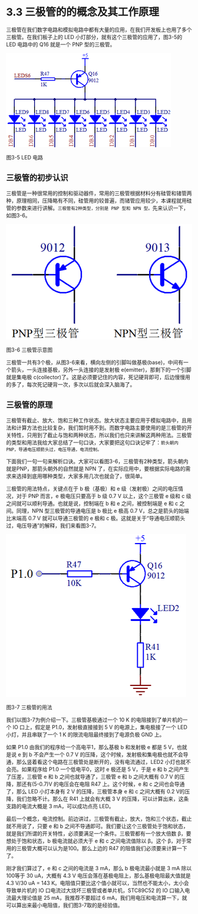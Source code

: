 # 3.3 三极管的的概念及其工作原理

三极管在我们数字电路和模拟电路中都有大量的应用，在我们开发板上也用了多个三极管。在我们板子上的 LED 小灯部分，就有这个三极管的应用了，图3-5的 LED 电路中的 Q16 就是一个 PNP 型的三极管。

![](images/29.png)

图3-5 LED 电路

## 三极管的初步认识

三极管是一种很常用的控制和驱动器件，常用的三极管根据材料分有硅管和锗管两种，原理相同，压降略有不同，硅管用的较普遍，而锗管应用较少，本课程就用硅管的参数来进行讲解。`三极管有2种类型，分别是 PNP 型和 NPN 型。`先来认识一下，如图3-6。

![](images/30.png)

图3-6 三极管示意图

三极管一共有3个极，从图3-6来看，横向左侧的引脚叫做基极(base)，中间有一个箭头，一头连接基极，另外一头连接的是发射极 e(emitter)，那剩下的一个引脚就是集电极 c(collector)了。这是必须要记住的内容，死记硬背即可，后边慢慢用的多了，每次死记硬背一次，多次以后就会深入脑海了。
## 三极管的原理

三极管有截止、放大、饱和三种工作状态。放大状态主要应用于模拟电路中，且用法和计算方法也比较复杂，我们暂时用不到。而数字电路主要使用的是三极管的开关特性，只用到了截止与饱和两种状态，所以我们也只来讲解这两种用法。三极管的类型和用法我给大家总结了一句口诀，大家要把这句口诀记牢了：`箭头朝内 PNP，导通电压顺箭头过，电压导通，电流控制。`

下面我们一句一句来解析口诀。大家可以看图3-6，三极管有2种类型，箭头朝内就是PNP，那箭头朝外的自然就是 NPN 了，在实际应用中，要根据实际电路的需求来选择到底用哪种类型，大家多用几次也就会了，很简单。

三极管的用法特点，关键点在于 b 极（基极）和 e 级（发射极）之间的电压情况，对于 PNP 而言，e 极电压只要高于 b 级 0.7 V 以上，这个三极管 e 级和 c 级之间就可以顺利导通。也就是说，控制端在 b 和 e 之间，被控制端是 e 和 c 之间。同理，NPN 型三极管的导通电压是 b 极比 e 极高 0.7 V，总之是箭头的始端比末端高 0.7 V 就可以导通三极管的 e 极和 c 极。这就是关于“导通电压顺箭头过，电压导通”的解释，我们来看图3-7。

![](images/31.png)

图3-7 三极管的用法

我们以图3-7为例介绍一下。三极管基极通过一个 10 K 的电阻接到了单片机的一个 IO 口上，假定是 P1.0，发射极直接接到 5 V 的电源上，集电极接了一个 LED 小灯，并且串联了一个 1 K 的限流电阻最终接到了电源负极 GND 上。

如果 P1.0 由我们的程序给一个高电平1，那么基极 b 和发射极 e 都是 5 V，也就是说 e 到 b 不会产生一个 0.7 V 的压降，这个时候，发射极和集电极也就不会导通，那么竖着看这个电路在三极管处是断开的，没有电流通过，LED2 小灯也就不会亮。如果程序给 P1.0 一个低电平0，这时 e 极还是 5 V，于是 e 和 b 之间产生了压差，三极管 e 和 b 之间也就导通了，三极管 e 和 b 之间大概有 0.7 V 的压降，那还有(5-0.7)V 的电压会在电阻 R47 上。这个时候，e 和 c 之间也会导通了，那么 LED 小灯本身有 2 V 的压降，三极管本身 e 和 c 之间大概有 0.2 V的压降，我们忽略不计。那么在 R41 上就会有大概 3 V 的压降，可以计算出来，这条支路的电流大概是 3 mA，可以成功点亮 LED。

最后一个概念，电流控制。前边讲过，三极管有截止，放大，饱和三个状态，截止就不用说了，只要 e 和 b 之间不导通即可。我们要让这个三极管处于饱和状态，就是我们所谓的开关特性，必须要满足一个条件。三极管都有一个放大倍数 β，要想处于饱和状态，b 极电流就必须大于 e 和 c 之间电流值除以 β。这个 β，对于常用的三极管大概可以认为是100。那么上边的 R47 的阻值我们必须要来计算一下了。

刚才我们算过了，e 和 c 之间的电流是 3 mA，那么 b 极电流最小就是 3 mA 除以100等于 30 uA，大概有 4.3 V 电压会落在基极电阻上，那么基极电阻最大值就是 4.3 V/30 uA = 143 K。电阻值只要比这个值小就可以，当然也不能太小，太小会导致单片机的 IO 口电流过大烧坏三极管或者单片机，STC89C52 的 IO 口输入电流最大理论值是 25 mA，我推荐不要超过 6 mA，我们用电压和电流算一下，就可以算出来最小电阻值，我们图3-7取的是经验值。